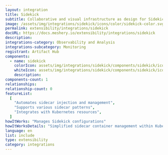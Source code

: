 ```yaml
---
layout: integration
title: Sidekick
subtitle: Collaborative and visual infrastructure as design for Sidekick
image: /assets/img/integrations/sidekick/icons/color/sidekick-color.svg
permalink: extensibility/integrations/sidekick
docURL: https://docs.meshery.io/extensibility/integrations/sidekick
description:
integrations-category: Observability and Analysis
integrations-subcategory: Monitoring
registrant: Artifact Hub
components:
  - name: sidekick
    colorIcon: assets/img/integrations/sidekick/components/sidekick/icons/color/sidekick-color.svg
    whiteIcon: assets/img/integrations/sidekick/components/sidekick/icons/white/sidekick-white.svg
    description:
components-count: 1
relationships:
relationship-count: 0
featureList:
  [
    "Automates sidecar injection and management",
    "Supports various sidecar patterns",
    "Integrates with Kubernetes resources",
  ]
howItWorks: "Manages Sidekick configurations"
howItWorksDetails: "Simplified sidecar container management within Kubernetes"
language: en
list: include
type: extensibility
category: integrations
---
```

